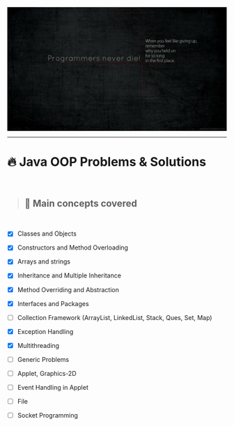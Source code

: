 

<!-- ![Java](Image/java.png) -->

<img align="center"  src="Image/java1.png" style="margin:auto;">

___

# :fire: Java OOP Problems & Solutions

</br>

> ## :memo: Main concepts covered
</br>

- [x] Classes and Objects
- [x] Constructors and Method Overloading
- [x] Arrays and strings
- [x] Inheritance and Multiple Inheritance
- [x] Method Overriding and Abstraction
- [x] Interfaces and Packages
- [ ] Collection Framework (ArrayList, LinkedList, Stack, Ques, Set, Map)
- [x] Exception Handling
- [x] Multithreading
- [ ] Generic Problems
- [ ] Applet, Graphics-2D
- [ ] Event Handling in Applet
- [ ] File
- [ ] Socket Programming


